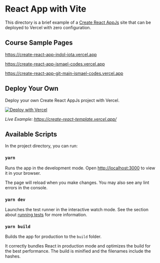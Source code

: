 # React App with Vite

This directory is a brief example of a [Create React AppJs](https://github.com/facebook/create-react-app) site that can be deployed to Vercel with zero configuration.


## Course Sample Pages

https://create-react-app-indol-iota.vercel.app

https://create-react-app-ismael-codes.vercel.app

https://create-react-app-git-main-ismael-codes.vercel.app

## Deploy Your Own

Deploy your own Create React AppJs project with Vercel.

[![Deploy with Vercel](https://vercel.com/button)](https://vercel.com/new/clone?repository-url=https://github.com/vercel/vercel/tree/main/examples/create-react-app&template=create-react-app)

_Live Example: https://create-react-template.vercel.app/_

## Available Scripts

In the project directory, you can run:

### `yarn`

Runs the app in the development mode. Open [http://localhost:3000](http://localhost:3000) to view it in your browser.

The page will reload when you make changes. You may also see any lint errors in the console.

### `yarn dev`

Launches the test runner in the interactive watch mode. See the section about [running tests](https://facebook.github.io/create-react-app/docs/running-tests) for more information.

### `yarn build`

Builds the app for production to the `build` folder.

It correctly bundles React in production mode and optimizes the build for the best performance. The build is minified and the filenames include the hashes.
